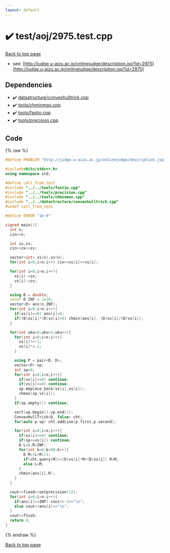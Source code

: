 ```yaml
---
layout: default
---
```


<!-- mathjax config similar to math.stackexchange -->
<script type="text/javascript" async
  src="https://cdnjs.cloudflare.com/ajax/libs/mathjax/2.7.5/MathJax.js?config=TeX-MML-AM_CHTML">
</script>
<script type="text/x-mathjax-config">
  MathJax.Hub.Config({
    TeX: { equationNumbers: { autoNumber: "AMS" }},
    tex2jax: {
      inlineMath: [ ['$','$'] ],
      processEscapes: true
    },
    "HTML-CSS": { matchFontHeight: false },
    displayAlign: "left",
    displayIndent: "2em"
  });
</script>

<script type="text/javascript" src="https://cdnjs.cloudflare.com/ajax/libs/jquery/3.4.1/jquery.min.js"></script>
<script src="https://cdn.jsdelivr.net/npm/jquery-balloon-js@1.1.2/jquery.balloon.min.js" integrity="sha256-ZEYs9VrgAeNuPvs15E39OsyOJaIkXEEt10fzxJ20+2I=" crossorigin="anonymous"></script>
<script type="text/javascript" src="../../../assets/js/copy-button.js"></script>
<link rel="stylesheet" href="../../../assets/css/copy-button.css" />


# :heavy_check_mark: test/aoj/2975.test.cpp


[Back to top page](../../../index.html)

* see: [http://judge.u-aizu.ac.jp/onlinejudge/description.jsp?id=2975](http://judge.u-aizu.ac.jp/onlinejudge/description.jsp?id=2975)


## Dependencies
* :heavy_check_mark: [datastructure/convexhulltrick.cpp](../../../library/datastructure/convexhulltrick.cpp.html)
* :heavy_check_mark: [tools/chminmax.cpp](../../../library/tools/chminmax.cpp.html)
* :heavy_check_mark: [tools/fastio.cpp](../../../library/tools/fastio.cpp.html)
* :heavy_check_mark: [tools/precision.cpp](../../../library/tools/precision.cpp.html)


## Code
{% raw %}
```cpp
#define PROBLEM "http://judge.u-aizu.ac.jp/onlinejudge/description.jsp?id=2975"

#include<bits/stdc++.h>
using namespace std;

#define call_from_test
#include "../../tools/fastio.cpp"
#include "../../tools/precision.cpp"
#include "../../tools/chminmax.cpp"
#include "../../datastructure/convexhulltrick.cpp"
#undef call_from_test

#define ERROR "1e-9"

signed main(){
  int n;
  cin>>n;

  int zx,zv;
  cin>>zx>>zv;

  vector<int> xs(n),vs(n);
  for(int i=0;i<n;i++) cin>>xs[i]>>vs[i];

  for(int i=0;i<n;i++){
    xs[i]-=zx;
    vs[i]-=zv;
  }

  using D = double;
  const D INF = 1e10;
  vector<D> ans(n,INF);
  for(int i=0;i<n;i++){
    if(xs[i]==0) ans[i]=0;
    if((D)xs[i]*(D)vs[i]<0) chmin(ans[i],-(D)xs[i]/(D)vs[i]);
  }

  for(int uku=0;uku<2;uku++){
    for(int i=0;i<n;i++){
      xs[i]*=-1;
      vs[i]*=-1;
    }

    using P = pair<D, D>;
    vector<P> vp;
    int sp=0;
    for(int i=0;i<n;i++){
      if(xs[i]>=0) continue;
      if(vs[i]<=0) continue;
      vp.emplace_back(vs[i],xs[i]);
      chmax(sp,vs[i]);
    }
    if(vp.empty()) continue;

    sort(vp.begin(),vp.end());
    ConvexHullTrick<D, false> cht;
    for(auto p:vp) cht.addLine(p.first,p.second);

    for(int i=0;i<n;i++){
      if(xs[i]<=0) continue;
      if(sp<=vs[i]) continue;
      D L=0,R=INF;
      for(int k=0;k<80;k++){
        D M=(L+R)/2;
        if(cht.query(M)>=(D)vs[i]*M+(D)xs[i]) R=M;
        else L=M;
      }
      chmin(ans[i],R);
    }
  }

  cout<<fixed<<setprecision(12);
  for(int i=0;i<n;i++){
    if(ans[i]>=INF) cout<<-1<<"\n";
    else cout<<ans[i]<<"\n";
  }
  cout<<flush;
  return 0;
}

```
{% endraw %}

[Back to top page](../../../index.html)

